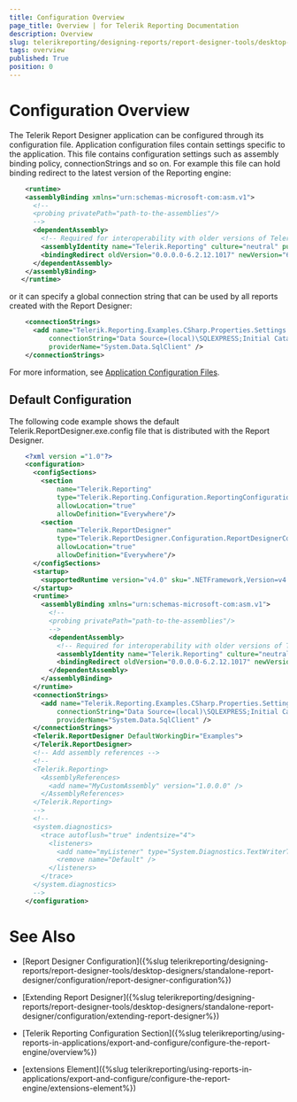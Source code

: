 ```yaml
---
title: Configuration Overview
page_title: Overview | for Telerik Reporting Documentation
description: Overview
slug: telerikreporting/designing-reports/report-designer-tools/desktop-designers/standalone-report-designer/configuration/overview
tags: overview
published: True
position: 0
---
```


# Configuration Overview



The Telerik Report Designer application can be configured through its configuration file. Application configuration files contain settings specific         to the application. This file contains configuration settings such as assembly binding policy, connectionStrings and so on. For example this file can hold         binding redirect to the latest version of the Reporting engine:       

	
````xml
    <runtime>
    <assemblyBinding xmlns="urn:schemas-microsoft-com:asm.v1">
      <!--
      <probing privatePath="path-to-the-assemblies"/>
      -->
      <dependentAssembly>
        <!-- Required for interoperability with older versions of Telerik Reporting -->
        <assemblyIdentity name="Telerik.Reporting" culture="neutral" publicKeyToken="a9d7983dfcc261be"/>
        <bindingRedirect oldVersion="0.0.0.0-6.2.12.1017" newVersion="6.2.12.1017"/>
      </dependentAssembly>
    </assemblyBinding>
   </runtime>
````



or it can specify a global connection string that can be used by all reports created with the Report Designer:

	
````xml
    <connectionStrings>
      <add name="Telerik.Reporting.Examples.CSharp.Properties.Settings.TelerikConnectionString"
          connectionString="Data Source=(local)\SQLEXPRESS;Initial Catalog=AdventureWorks;Integrated Security=SSPI"
          providerName="System.Data.SqlClient" />
    </connectionStrings>
````



For more information, see         [Application Configuration Files](http://msdn.microsoft.com/en-us/library/ms229689%28v=vs.90%29.aspx).        

## Default Configuration

The following code example shows the default Telerik.ReportDesigner.exe.config file that is distributed with the Report Designer.

	
````xml
    <?xml version ="1.0"?>
    <configuration>
      <configSections>
        <section
            name="Telerik.Reporting"
            type="Telerik.Reporting.Configuration.ReportingConfigurationSection, Telerik.Reporting"
            allowLocation="true"
            allowDefinition="Everywhere"/>
        <section
            name="Telerik.ReportDesigner"
            type="Telerik.ReportDesigner.Configuration.ReportDesignerConfigurationSection, Telerik.ReportDesigner.Configuration"
            allowLocation="true"
            allowDefinition="Everywhere"/>    
      </configSections>
      <startup>
        <supportedRuntime version="v4.0" sku=".NETFramework,Version=v4.0"/>
      </startup>
      <runtime>
        <assemblyBinding xmlns="urn:schemas-microsoft-com:asm.v1">
          <!--
          <probing privatePath="path-to-the-assemblies"/>
          -->
          <dependentAssembly>
            <!-- Required for interoperability with older versions of Telerik Reporting -->
            <assemblyIdentity name="Telerik.Reporting" culture="neutral" publicKeyToken="a9d7983dfcc261be"/>
            <bindingRedirect oldVersion="0.0.0.0-6.2.12.1017" newVersion="6.2.12.1017"/>
          </dependentAssembly>
        </assemblyBinding>
      </runtime>
      <connectionStrings>
        <add name="Telerik.Reporting.Examples.CSharp.Properties.Settings.TelerikConnectionString"
            connectionString="Data Source=(local)\SQLEXPRESS;Initial Catalog=AdventureWorks;Integrated Security=SSPI"
            providerName="System.Data.SqlClient" />
      </connectionStrings>
      <Telerik.ReportDesigner DefaultWorkingDir="Examples">
      </Telerik.ReportDesigner>
      <!-- Add assembly references -->
      <!-- 
      <Telerik.Reporting>
        <AssemblyReferences>
          <add name="MyCustomAssembly" version="1.0.0.0" />
        </AssemblyReferences>
      </Telerik.Reporting>
      -->
      <!--  
      <system.diagnostics>
        <trace autoflush="true" indentsize="4">
          <listeners>
            <add name="myListener" type="System.Diagnostics.TextWriterTraceListener" initializeData="C:\Temp\Telerik.ReportDesigner.log" />
            <remove name="Default" />
          </listeners>
        </trace>
      </system.diagnostics>
      -->
    </configuration>
````



# See Also


 * [Report Designer Configuration]({%slug telerikreporting/designing-reports/report-designer-tools/desktop-designers/standalone-report-designer/configuration/report-designer-configuration%})

 * [Extending Report Designer]({%slug telerikreporting/designing-reports/report-designer-tools/desktop-designers/standalone-report-designer/configuration/extending-report-designer%})

 * [Telerik Reporting Configuration Section]({%slug telerikreporting/using-reports-in-applications/export-and-configure/configure-the-report-engine/overview%})

 * [extensions Element]({%slug telerikreporting/using-reports-in-applications/export-and-configure/configure-the-report-engine/extensions-element%})
